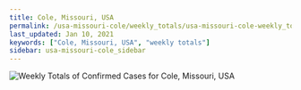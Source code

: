 ```yaml
---
title: Cole, Missouri, USA
permalink: /usa-missouri-cole/weekly_totals/usa-missouri-cole-weekly_totals.html
last_updated: Jan 10, 2021
keywords: ["Cole, Missouri, USA", "weekly totals"]
sidebar: usa-missouri-cole_sidebar
---
```


![Weekly Totals of Confirmed Cases for Cole, Missouri, USA](/covid_tracker/images/graphs/usa-missouri-cole-weekly_totals_graph.png)
